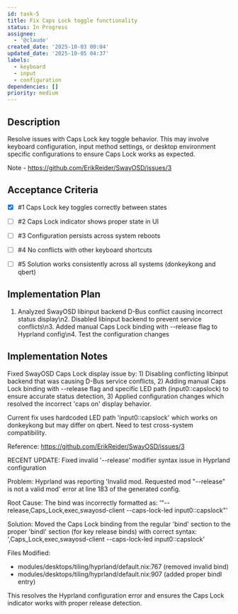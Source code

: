 ```yaml
---
id: task-5
title: Fix Caps Lock toggle functionality
status: In Progress
assignee:
  - '@claude'
created_date: '2025-10-03 00:04'
updated_date: '2025-10-05 04:37'
labels:
  - keyboard
  - input
  - configuration
dependencies: []
priority: medium
---
```


## Description

<!-- SECTION:DESCRIPTION:BEGIN -->
Resolve issues with Caps Lock key toggle behavior. This may involve keyboard configuration, input method settings, or desktop environment specific configurations to ensure Caps Lock works as expected.

Note - https://github.com/ErikReider/SwayOSD/issues/3
<!-- SECTION:DESCRIPTION:END -->

## Acceptance Criteria
<!-- AC:BEGIN -->
- [x] #1 Caps Lock key toggles correctly between states
- [ ] #2 Caps Lock indicator shows proper state in UI
- [ ] #3 Configuration persists across system reboots
- [ ] #4 No conflicts with other keyboard shortcuts

- [ ] #5 Solution works consistently across all systems (donkeykong and qbert)
<!-- AC:END -->

## Implementation Plan

<!-- SECTION:PLAN:BEGIN -->
1. Analyzed SwayOSD libinput backend D-Bus conflict causing incorrect status display\n2. Disabled libinput backend to prevent service conflicts\n3. Added manual Caps Lock binding with --release flag to Hyprland config\n4. Test the configuration changes
<!-- SECTION:PLAN:END -->

## Implementation Notes

<!-- SECTION:NOTES:BEGIN -->
Fixed SwayOSD Caps Lock display issue by: 1) Disabling conflicting libinput backend that was causing D-Bus service conflicts, 2) Adding manual Caps Lock binding with --release flag and specific LED path (input0::capslock) to ensure accurate status detection, 3) Applied configuration changes which resolved the incorrect 'caps on' display behavior.

Current fix uses hardcoded LED path 'input0::capslock' which works on donkeykong but may differ on qbert. Need to test cross-system compatibility.

Reference: https://github.com/ErikReider/SwayOSD/issues/3

RECENT UPDATE: Fixed invalid '--release' modifier syntax issue in Hyprland configuration

Problem: Hyprland was reporting 'Invalid mod. Requested mod "--release" is not a valid mod' error at line 183 of the generated config.

Root Cause: The bind was incorrectly formatted as:
'"--release,Caps_Lock,exec,swayosd-client --caps-lock-led input0::capslock"'

Solution: Moved the Caps Lock binding from the regular 'bind' section to the proper 'bindl' section (for key release binds) with correct syntax:
',Caps_Lock,exec,swayosd-client --caps-lock-led input0::capslock'

Files Modified:
- modules/desktops/tiling/hyprland/default.nix:767 (removed invalid bind)
- modules/desktops/tiling/hyprland/default.nix:907 (added proper bindl entry)

This resolves the Hyprland configuration error and ensures the Caps Lock indicator works with proper release detection.
<!-- SECTION:NOTES:END -->
